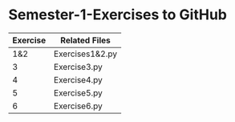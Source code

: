 # Semester-1-Exercises to GitHub

  Exercise | Related Files
  ------------ | -------------
  1&2 | Exercises1&2.py
  3 | Exercise3.py
  4 | Exercise4.py
  5 | Exercise5.py
  6 | Exercise6.py
